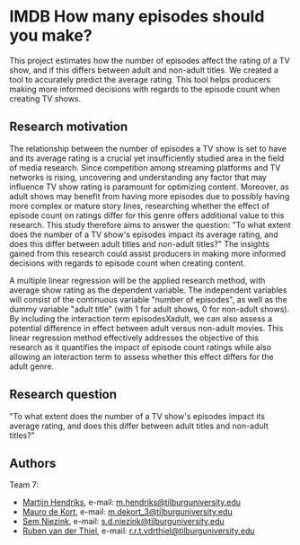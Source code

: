 # IMDB How many episodes should you make?
This project estimates how the number of episodes affect the rating of a TV show, and if this differs between adult and non-adult titles. We created a tool to accurately predict the average rating. This tool helps producers making more informed decisions with regards to the episode count when creating TV shows.

## Research motivation
The relationship between the number of episodes a TV show is set to have and its average rating is a crucial yet insufficiently studied area in the field of media research. Since competition among streaming platforms and TV networks is rising, uncovering and understanding any factor that may influence TV show rating is paramount for optimizing content. Moreover, as adult shows may benefit from having more episodes due to possibly having more complex or mature story lines, researching whether the effect of episode count on ratings differ for this genre offers additional value to this research. This study therefore aims to answer the question: "To what extent does the number of a TV show's episodes impact its average rating, and does this differ between adult titles and non-adult titles?" The insights gained from this research could assist producers in making more informed decisions with regards to episode count when creating content.

A multiple linear regression will be the applied research method, with average show rating as the dependent variable. The independent variables will consist of the continuous variable "number of episodes", as well as the dummy variable "adult title" (with 1 for adult shows, 0 for non-adult shows). By including the interaction term episodesXadult, we can also assess a potential difference in effect between adult versus non-adult movies. This linear regression method effectively addresses the objective of this research as it quantifies the impact of episode count ratings while also allowing an interaction term to assess whether this effect differs for the adult genre.

## Research question
"To what extent does the number of a TV show's episodes impact its average rating, and does this differ between adult titles and non-adult titles?"






## Authors
Team 7: 
- [Martijn Hendriks](https://github.com/MartijnHendriks),     e-mail: m.hendriks@tilburguniversity.edu
- [Mauro de Kort](https://github.com/Maurodekort),            e-mail: m.dekort_3@tilburguniversity.edu
- [Sem Niezink](https://github.com/semniezinktil),            e-mail: s.d.niezink@tilburguniversity.edu
- [Ruben van der Thiel](https://github.com/rubenvanderthiel), e-mail: r.r.t.vdrthiel@tilburguniversity.edu
